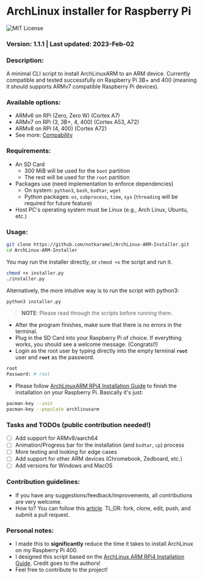 # ArchLinux installer for Raspberry Pi
![MIT License](https://img.shields.io/github/license/notkaramel/ArchLinux-ARM-Installer)
### Version: 1.1.1 | Last updated: 2023-Feb-02

### Description:
A minimal CLI script to install ArchLinuxARM to an ARM device. Currently compatible and tested successfully on Raspberry Pi 3B+ and 400 (meaning it should supports ARMv7 compatible Raspberry Pi devices).

### Available options:
- ARMv6 on RPi (Zero, Zero W) (Cortex A7)
- ARMv7 on RPi (3, 3B+, 4, 400) (Cortex A53, A72)
- ARMv8 on RPi (4, 400) (Cortex A72)
- See more: [Compability](Compatibility.md)

### Requirements:
- An SD Card
  - 300 MiB will be used for the ```boot``` partition
  - The rest will be used for the ```root``` partition
- Packages use (need implementation to enforce dependencies)
  - On system: ```python3```, ```bash```, ```bsdtar```, ```wget```
  - Python packages: ```os```, ```subprocess```, ```time```, ```sys``` (```threading``` will be required for future feature)
- Host PC's operating system must be Linux (e.g., Arch Linux, Ubuntu, etc.)

### Usage:
```bash
git clone https://github.com/notkaramel/ArchLinux-ARM-Installer.git
cd ArchLinux-ARM-Installer
```

You may run the installer directly, or ```chmod +x``` the script and run it.
```bash
chmod +x installer.py
./installer.py
```
Alternatively, the more intuitive way is to run the script with python3:
```bash
python3 installer.py
```

> **NOTE**: Please read through the scripts before running them.

- After the program finishes, make sure that there is no errors in the terminal.
- Plug in the SD Card into your Raspberry Pi of choice. If everything works, you should see a welcome message. (Congrats!!)
- Login as the root user by typing directly into the empty terminal **```root```** user and **```root```** as the password.
```bash
root
Password: # root
```
- Please follow [ArchLinuxARM RPi4 Installation Guide](https://archlinuxarm.org/platforms/armv8/broadcom/raspberry-pi-4) to finish the installation on your Raspberry Pi. Basically it's just:
```bash
pacman-key --init
pacman-key --populate archlinuxarm
```

### Tasks and TODOs (public contribution needed!)
- [ ] Add support for ARMv8/aarch64
- [ ] Animation/Progress bar for the installation (and ```bsdtar```, ```cp```) process
- [ ] More testing and looking for edge cases
- [ ] Add support for other ARM devices (Chromebook, Zedboard, etc.)
- [ ] Add versions for Windows and MacOS

### Contribution guidelines:
- If you have any suggestions/feedback/improvements, all contributions are very welcome.
- How to? You can follow this [article](https://gist.github.com/MarcDiethelm/7303312). TL;DR: fork, clone, edit, push, and submit a pull request.

### Personal notes:
- I made this to **significantly** reduce the time it takes to install ArchLinux on my Raspberry Pi 400.
- I designed this script based on the [ArchLinux ARM RPi4 Installation Guide](https://archlinuxarm.org/platforms/armv8/broadcom/raspberry-pi-4). Credit goes to the authors!
- Feel free to contribute to the project! 
